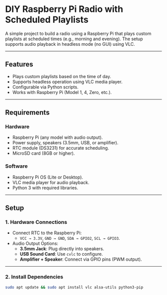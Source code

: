 # DIY Raspberry Pi Radio with Scheduled Playlists

A simple project to build a radio using a Raspberry Pi that plays custom playlists at scheduled times (e.g., morning and evening). The setup supports audio playback in headless mode (no GUI) using VLC.

---

## Features
- Plays custom playlists based on the time of day.
- Supports headless operation using VLC media player.
- Configurable via Python scripts.
- Works with Raspberry Pi (Model 1, 4, Zero, etc.).

---

## Requirements
### Hardware
- Raspberry Pi (any model with audio output).
- Power supply, speakers (3.5mm, USB, or amplifier).
- RTC module (DS3231) for accurate scheduling.
- MicroSD card (8GB or higher).

### Software
- Raspberry Pi OS (Lite or Desktop).
- VLC media player for audio playback.
- Python 3 with required libraries.

---

## Setup

### 1. Hardware Connections
- Connect RTC to the Raspberry Pi:
  - `VCC → 3.3V`, `GND → GND`, `SDA → GPIO2`, `SCL → GPIO3`.
- Audio Output Options:
  - **3.5mm Jack**: Plug directly into speakers.
  - **USB Sound Card**: Use `cvlc` to configure.
  - **Amplifier + Speaker**: Connect via GPIO pins (PWM output).

---

### 2. Install Dependencies
```bash
sudo apt update && sudo apt install vlc alsa-utils python3-pip
